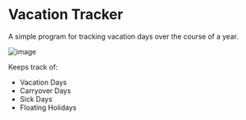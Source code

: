 # Vacation Tracker

A simple program for tracking vacation days over the course of a year.

![image](https://github.com/user-attachments/assets/b453be24-1192-4830-a65c-62c8be05089e)

Keeps track of:
- Vacation Days
- Carryover Days
- Sick Days
- Floating Holidays
